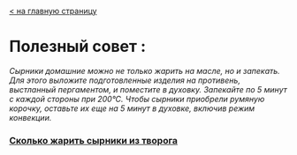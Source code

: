 [ < на главную страницу](./readme.md)


# Полезный совет :

  
  *Сырники домашние можно не только жарить на масле, но и запекать. Для этого выложите подготовленные изделия на противень, выстланный пергаментом, и поместите в духовку. Запекайте по 5 минут с каждой стороны при 200°С. Чтобы сырники приобрели румяную корочку, оставьте их еще на 5 минут в духовке, включив режим конвекции.*



### [Сколько жарить сырники из творога](./frying-time.md)

  